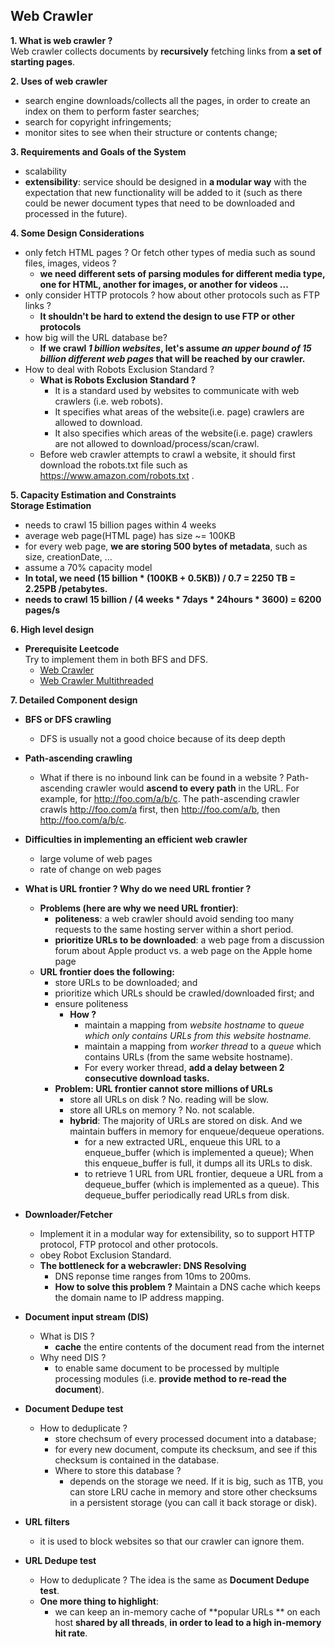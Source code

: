## Web Crawler

**1. What is web crawler ?**  
Web crawler collects documents by **recursively** fetching links from **a set of starting pages**.

**2. Uses of web crawler**  
- search engine downloads/collects all the pages, in order to create an index on them to perform faster searches;
- search for copyright infringements;
- monitor sites to see when their structure or contents change;

**3. Requirements and Goals of the System**
- scalability
- **extensibility**: service should be designed in **a modular way** with the expectation that new functionality will be added to it (such as there could be newer document types that need to be downloaded and processed in the future).

**4. Some Design Considerations**
- only fetch HTML pages ? Or fetch other types of media such as sound files, images, videos ?
    - **we need different sets of parsing modules for different media type, one for HTML, another for images, or another for videos ...**
- only consider HTTP protocols ? how about other protocols such as FTP links ?
    - **It shouldn't be hard to extend the design to use FTP or other protocols**
- how big will the URL database be?
    - **If we crawl _1 billion websites_, let's assume _an upper bound of 15 billion different web pages_ that will be reached by our crawler.** 
- How to deal with Robots Exclusion Standard ?
    - **What is Robots Exclusion Standard ?**
      - It is a standard used by websites to communicate with web crawlers (i.e. web robots).
      - It specifies what areas of the website(i.e. page) crawlers are allowed to download.
      - It also specifies which areas of the website(i.e. page) crawlers are not allowed to download/process/scan/crawl.
    - Before web crawler attempts to crawl a website, it should first download the robots.txt file such as https://www.amazon.com/robots.txt .

**5. Capacity Estimation and Constraints**  
**Storage Estimation**
- needs to crawl 15 billion pages within 4 weeks
- average web page(HTML page) has size ~= 100KB
- for every web page, **we are storing 500 bytes of metadata**, such as size, creationDate, ...
- assume a 70% capacity model
- **In total, we need (15 billion * (100KB + 0.5KB)) / 0.7 = 2250 TB = 2.25PB /petabytes.**
- **needs to crawl 15 billion / (4 weeks * 7days * 24hours * 3600) = 6200 pages/s**

**6. High level design**
- **Prerequisite Leetcode**  
Try to implement them in both BFS and DFS.
    - [Web Crawler](https://leetcode.com/problems/web-crawler/)
    - [Web Crawler Multithreaded](https://leetcode.com/problems/web-crawler-multithreaded/)
    
**7. Detailed Component design**
- **BFS or DFS crawling**
    - DFS is usually not a good choice because of its deep depth
- **Path-ascending crawling**
    -  What if there is no inbound link can be found in a website ? Path-ascending crawler would **ascend to every path** in the URL. For example, for http://foo.com/a/b/c. The path-ascending crawler crawls http://foo.com/a first, then http://foo.com/a/b, then http://foo.com/a/b/c.

- **Difficulties in implementing an efficient web crawler**
    - large volume of web pages
    - rate of change on web pages

- **What is URL frontier ? Why do we need URL frontier ?**  
    - **Problems (here are why we need URL frontier)**:
        - **politeness**: a web crawler should avoid sending too many requests to the same hosting server within a short period.
        - **prioritize URLs to be downloaded**: a web page from a discussion forum about Apple product vs. a web page on the Apple home page
    - **URL frontier does the following:**
        - store URLs to be downloaded; and
        - prioritize which URLs should be crawled/downloaded first; and
        - ensure politeness
            - **How ?**
                - maintain a mapping from _website hostname_ to _queue which only contains URLs from this website hostname._
                - maintain a mapping from _worker thread_ to a _queue_ which contains URLs (from the same website hostname).
                - For every worker thread, **add a delay between 2 consecutive download tasks.**
        - **Problem: URL frontier cannot store millions of URLs**
            - store all URLs on disk ? No. reading will be slow. 
            - store all URLs on memory ? No. not scalable.
            - **hybrid**: The majority of URLs are stored on disk. And we maintain buffers in memory for enqueue/dequeue operations.
                - for a new extracted URL, enqueue this URL to a enqueue_buffer (which is implemented a queue); When this enqueue_buffer is full, it dumps all its URLs to disk.
                - to retrieve 1 URL from URL frontier, dequeue a URL from a dequeue_buffer (which is implemented as a queue). This dequeue_buffer periodically read URLs from disk.

- **Downloader/Fetcher**
    - Implement it in a modular way for extensibility, so to support HTTP protocol, FTP protocol and other protocols.
    - obey Robot Exclusion Standard.
    - **The bottleneck for a webcrawler: DNS Resolving**
        - DNS reponse time ranges from 10ms to 200ms.
        - **How to solve this problem ?** Maintain a DNS cache which keeps the domain name to IP address mapping.

- **Document input stream (DIS)**
    - What is DIS ?
        - **cache** the entire contents of the document read from the internet  
    - Why need DIS ?
        - to enable same document to be processed by multiple processing modules (i.e. **provide method to re-read the document**).

- **Document Dedupe test**
    - How to deduplicate ?
        - store chechsum of every processed document into a database;
        - for every new document, compute its checksum, and see if this checksum is contained in the database.
        - Where to store this database ?
            - depends on the storage we need. If it is big, such as 1TB, you can store LRU cache in memory and store other checksums in a persistent storage (you can call it back storage or disk).

- **URL filters**
    - it is used to block websites so that our crawler can ignore them.

- **URL Dedupe test**
    - How to deduplicate ? The idea is the same as **Document Dedupe test**.
    - **One more thing to highlight**: 
        - we can keep an in-memory cache of **popular URLs ** on each host **shared by all threads**, **in order to lead to a high in-memory hit rate**.
